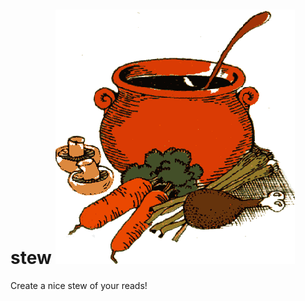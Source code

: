 # stew ![alt text](https://github.com/advaitb/stew/blob/main/stew.gif)
Create a nice stew of your reads!
